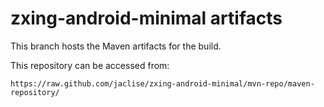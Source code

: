 # zxing-android-minimal artifacts

This branch hosts the Maven artifacts for the build.

This repository can be accessed from:

    https://raw.github.com/jaclise/zxing-android-minimal/mvn-repo/maven-repository/
